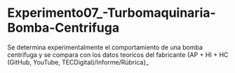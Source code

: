 # Experimento07_-Turbomaquinaria-Bomba-Centrifuga
Se determina experimentalmente el comportamiento de una bomba centrifuga y se compara con los datos teoricos del fabricante {AP + HI + HC (GitHub, YouTube, TECDigital)/Informe/Rúbrica}_
